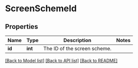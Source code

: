 # ScreenSchemeId

## Properties
Name | Type | Description | Notes
------------ | ------------- | ------------- | -------------
**id** | **int** | The ID of the screen scheme. | 

[[Back to Model list]](../README.md#documentation-for-models) [[Back to API list]](../README.md#documentation-for-api-endpoints) [[Back to README]](../README.md)

